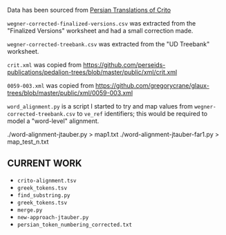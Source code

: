 Data has been sourced from [Persian Translations of Crito](https://docs.google.com/spreadsheets/d/1swcxA6JBgimUDtHARuPsCls5vOR2p9LO-sUBvurQfWg/edit#gid=1423589204)

`wegner-corrected-finalized-versions.csv` was extracted from the "Finalized Versions" worksheet and had a small correction made.

`wegner-corrected-treebank.csv` was extracted from the "UD Treebank" worksheet.

`crit.xml` was copied from https://github.com/perseids-publications/pedalion-trees/blob/master/public/xml/crit.xml

`0059-003.xml` was copied from https://github.com/gregorycrane/glaux-trees/blob/master/public/xml/0059-003.xml

`word_alignment.py` is a script I started to try and map values from `wegner-corrected-treebank.csv` to `ve_ref` identifiers; this would be required to model a "word-level" alignment.


./word-alignment-jtauber.py > map1.txt
./word-alignment-jtauber-far1.py > map_test_n.txt


## CURRENT WORK

- `crito-alignment.tsv`
- `greek_tokens.tsv`
- `find_substring.py`
- `greek_tokens.tsv`
- `merge.py`
- `new-approach-jtauber.py`
- `persian_token_numbering_corrected.txt`
